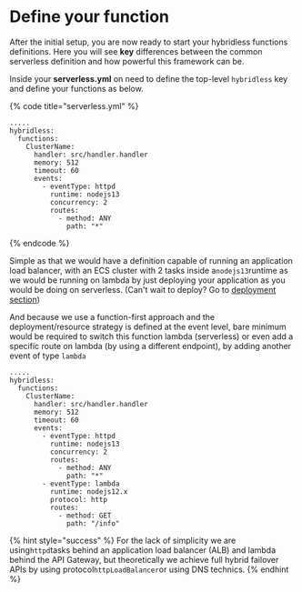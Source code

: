 # Define your function

After the initial setup, you are now ready to start your hybridless functions definitions. Here you will see **key** differences between the common serverless definition and how powerful this framework can be. 

Inside your **serverless.yml** on need to define the top-level `hybridless` key and define your functions as below.

{% code title="serverless.yml" %}
```text
.....
hybridless:
  functions:
    ClusterName:
      handler: src/handler.handler
      memory: 512
      timeout: 60
      events:
        - eventType: httpd
          runtime: nodejs13
          concurrency: 2
          routes:
            - method: ANY
              path: "*"
```
{% endcode %}

Simple as that we would have a definition capable of running an application load balancer, with an ECS cluster with 2 tasks inside a`nodejs13`runtime as we would be running on lambda by just deploying your application as you would be doing on serverless. \(Can't wait to deploy? Go to [deployment section](../deployments/build.md)\)

And because we use a function-first approach and the deployment/resource strategy is defined at the event level, bare minimum would be required to switch this function lambda \(serverless\) or even add a specific route on lambda \(by using a different endpoint\), by adding another event of type `lambda`

```text
.....
hybridless:
  functions:
    ClusterName:
      handler: src/handler.handler
      memory: 512
      timeout: 60
      events:
        - eventType: httpd
          runtime: nodejs13
          concurrency: 2
          routes:
            - method: ANY
              path: "*"
        - eventType: lambda
          runtime: nodejs12.x
          protocol: http
          routes:
            - method: GET
              path: "/info"
```

{% hint style="success" %}
For the lack of simplicity we are using`httpd`tasks behind an application load balancer \(ALB\) and lambda behind the API Gateway, but theoretically we achieve full hybrid failover APIs by using protocol`httpLoadBalancer`or using DNS technics. 
{% endhint %}



